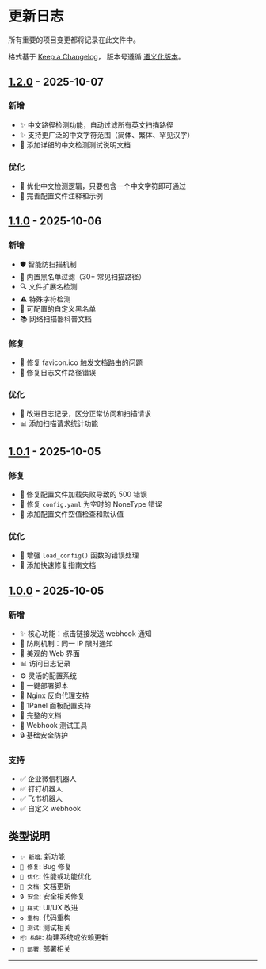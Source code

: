 # 更新日志

所有重要的项目变更都将记录在此文件中。

格式基于 [Keep a Changelog](https://keepachangelog.com/zh-CN/1.0.0/)，
版本号遵循 [语义化版本](https://semver.org/lang/zh-CN/)。

## [1.2.0] - 2025-10-07

### 新增
- ✨ 中文路径检测功能，自动过滤所有英文扫描路径
- ✨ 支持更广泛的中文字符范围（简体、繁体、罕见汉字）
- 📝 添加详细的中文检测测试说明文档

### 优化
- 🔧 优化中文检测逻辑，只要包含一个中文字符即可通过
- 📖 完善配置文件注释和示例

## [1.1.0] - 2025-10-06

### 新增
- 🛡️ 智能防扫描机制
- 🚫 内置黑名单过滤（30+ 常见扫描路径）
- 🔍 文件扩展名检测
- ⚠️ 特殊字符检测
- 📝 可配置的自定义黑名单
- 📚 网络扫描器科普文档

### 修复
- 🐛 修复 favicon.ico 触发文档路由的问题
- 🐛 修复日志文件路径错误

### 优化
- 🎨 改进日志记录，区分正常访问和扫描请求
- 📊 添加扫描请求统计功能

## [1.0.1] - 2025-10-05

### 修复
- 🐛 修复配置文件加载失败导致的 500 错误
- 🐛 修复 `config.yaml` 为空时的 NoneType 错误
- 🐛 添加配置文件空值检查和默认值

### 优化
- 🔧 增强 `load_config()` 函数的错误处理
- 📝 添加快速修复指南文档

## [1.0.0] - 2025-10-05

### 新增
- ✨ 核心功能：点击链接发送 webhook 通知
- 🔔 防刷机制：同一 IP 限时通知
- 🎨 美观的 Web 界面
- 📊 访问日志记录
- ⚙️ 灵活的配置系统
- 🚀 一键部署脚本
- 🔧 Nginx 反向代理支持
- 🎯 1Panel 面板配置支持
- 📝 完整的文档
- 🧪 Webhook 测试工具
- 🔒 基础安全防护

### 支持
- ✅ 企业微信机器人
- ✅ 钉钉机器人
- ✅ 飞书机器人
- ✅ 自定义 webhook

## 类型说明

- `✨ 新增`: 新功能
- `🐛 修复`: Bug 修复
- `🔧 优化`: 性能或功能优化
- `📝 文档`: 文档更新
- `🔒 安全`: 安全相关修复
- `🎨 样式`: UI/UX 改进
- `♻️ 重构`: 代码重构
- `🧪 测试`: 测试相关
- `📦 构建`: 构建系统或依赖更新
- `🚀 部署`: 部署相关

---

[1.2.0]: https://github.com/nfachenxi/doc-notify/compare/v1.1.0...v1.2.0
[1.1.0]: https://github.com/nfachenxi/doc-notify/compare/v1.0.1...v1.1.0
[1.0.1]: https://github.com/nfachenxi/doc-notify/compare/v1.0.0...v1.0.1
[1.0.0]: https://github.com/nfachenxi/doc-notify/releases/tag/v1.0.0
